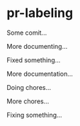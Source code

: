 # pr-labeling

Some comit...

More documenting...

Fixed something...

More documentation...

Doing chores...

More chores...

Fixing something...